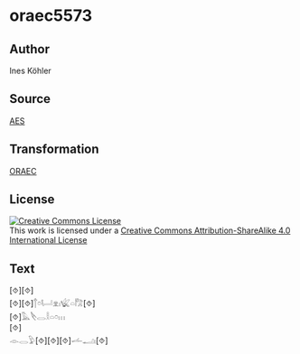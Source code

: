 # oraec5573

## Author

Ines Köhler

## Source

[AES](https://github.com/simondschweitzer/aes)

## Transformation

[ORAEC](https://oraec.github.io/)

## License

<a rel="license" href="http://creativecommons.org/licenses/by-sa/4.0/"><img alt="Creative Commons License" style="border-width:0" src="https://i.creativecommons.org/l/by-sa/4.0/88x31.png" /></a><br />This work is licensed under a <a rel="license" href="http://creativecommons.org/licenses/by-sa/4.0/">Creative Commons Attribution-ShareAlike 4.0 International License</a>

## Text

[⯑][⯑]<br>
[⯑][⯑]𓐩𓏌𓂡𓁷𓏤𓆤𓏏𓀗[⯑]<br>
[⯑]𓅓𓌸𓂋𓎛𓏏𓏌𓏥<br>
[⯑]<br>
𓁹𓂋𓅱[⯑][⯑][⯑]𓌡𓂝𓏤[⯑]<br>
